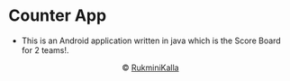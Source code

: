 #  Counter App
* This is an Android application written in java which  is the Score Board for 2 teams!.
<p align="center">&copy; <a href="https://github.com/KallaRukmini7">RukminiKalla</a></p>
